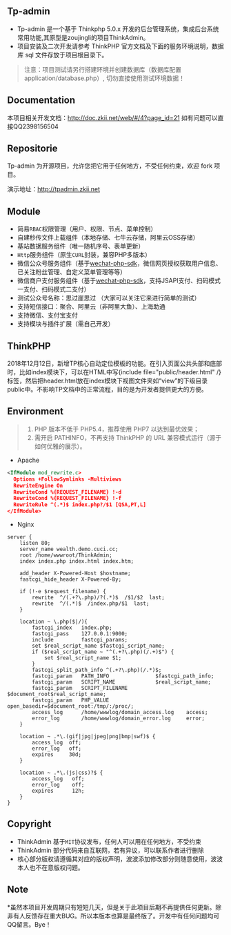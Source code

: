 Tp-admin
--
* Tp-admin 是一个基于 Thinkphp 5.0.x 开发的后台管理系统，集成后台系统常用功能,其原型是zoujingli的项目ThinkAdmin。
* 项目安装及二次开发请参考 ThinkPHP 官方文档及下面的服务环境说明，数据库 sql 文件存放于项目根目录下。
> 注意：项目测试请另行搭建环境并创建数据库（数据库配置 application/database.php）, 切勿直接使用测试环境数据！


Documentation
--
本项目相关开发文档：http://doc.zkii.net/web/#/4?page_id=21
如有问题可以直接QQ2398156504


Repositorie
--
 Tp-admin 为开源项目，允许您把它用于任何地方，不受任何约束，欢迎 fork 项目。

 演示地址：http://tpadmin.zkii.net

Module
--
* 简易`RBAC`权限管理（用户、权限、节点、菜单控制）
* 自建秒传文件上载组件（本地存储、七牛云存储，阿里云OSS存储）
* 基站数据服务组件（唯一随机序号、表单更新）
* `Http`服务组件（原生`CURL`封装，兼容PHP多版本）
* 微信公众号服务组件（基于[wechat-php-sdk](https://github.com/zoujingli/wechat-php-sdk)，微信网页授权获取用户信息、已关注粉丝管理、自定义菜单管理等等）
* 微信商户支付服务组件（基于[wechat-php-sdk](https://github.com/zoujingli/wechat-php-sdk)，支持JSAPI支付、扫码模式一支付、扫码模式二支付）
* 测试公众号名称：思过崖思过 （大家可以关注它来进行简单的测试）
* 支持短信接口：聚合、阿里云（非阿里大鱼）、上海助通
* 支持微信、支付宝支付
* 支持模块与插件扩展（需自己开发）

ThinkPHP
--
2018年12月12日，新增TP核心自动定位模板的功能。在引入页面公共头部和底部时，比如index模块下，可以在HTML中写{include file="public/header.html" /}标签，然后把header.html放在index模块下视图文件夹如“view”的下级目录public中。不影响TP文档中的正常流程，目的是为开发者提供更大的方便。

Environment
---
>1. PHP 版本不低于 PHP5.4，推荐使用 PHP7 以达到最优效果；
>2. 需开启 PATHINFO，不再支持 ThinkPHP 的 URL 兼容模式运行（源于如何优雅的展示）。

* Apache

```xml
<IfModule mod_rewrite.c>
  Options +FollowSymlinks -Multiviews
  RewriteEngine On
  RewriteCond %{REQUEST_FILENAME} !-d
  RewriteCond %{REQUEST_FILENAME} !-f
  RewriteRule ^(.*)$ index.php?/$1 [QSA,PT,L]
</IfModule>
```

* Nginx

```
server {
	listen 80;
	server_name wealth.demo.cuci.cc;
	root /home/wwwroot/ThinkAdmin;
	index index.php index.html index.htm;
	
	add_header X-Powered-Host $hostname;
	fastcgi_hide_header X-Powered-By;
	
	if (!-e $request_filename) {
		rewrite  ^/(.+?\.php)/?(.*)$  /$1/$2  last;
		rewrite  ^/(.*)$  /index.php/$1  last;
	}
	
	location ~ \.php($|/){
		fastcgi_index   index.php;
		fastcgi_pass    127.0.0.1:9000;
		include         fastcgi_params;
		set $real_script_name $fastcgi_script_name;
		if ($real_script_name ~ "^(.+?\.php)(/.+)$") {
			set $real_script_name $1;
		}
		fastcgi_split_path_info ^(.+?\.php)(/.*)$;
		fastcgi_param   PATH_INFO               $fastcgi_path_info;
		fastcgi_param   SCRIPT_NAME             $real_script_name;
		fastcgi_param   SCRIPT_FILENAME         $document_root$real_script_name;
		fastcgi_param   PHP_VALUE               open_basedir=$document_root:/tmp/:/proc/;
		access_log      /home/wwwlog/domain_access.log    access;
		error_log       /home/wwwlog/domain_error.log     error;
	}
	
	location ~ .*\.(gif|jpg|jpeg|png|bmp|swf)$ {
		access_log  off;
		error_log   off;
		expires     30d;
	}
	
	location ~ .*\.(js|css)?$ {
		access_log   off;
		error_log    off;
		expires      12h;
	}
}
```

Copyright
--
* ThinkAdmin 基于`MIT`协议发布，任何人可以用在任何地方，不受约束
* ThinkAdmin 部分代码来自互联网，若有异议，可以联系作者进行删除
* 核心部分版权请遵循其对应的版权声明，波波添加修改部分则随意使用，波波本人也不在意版权问题。


Note
--
*虽然本项目开发周期只有短短几天，但是关于此项目后期不再提供任何更新。除非有人反馈存在重大BUG。所以本版本也算是最终版了。开发中有任何问题均可QQ留言。Bye！